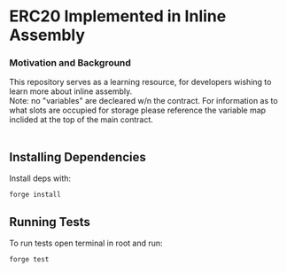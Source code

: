 <h1>ERC20 Implemented in Inline Assembly</h1>

<h3>Motivation and Background</h3>
This repository serves as a learning resource, for developers wishing to learn more about inline assembly.

<br>
Note: no "variables" are decleared w/n the contract. For information as to what slots are occupied for storage please reference the variable map inclided at the top of the main contract.
<br></br>

<h2>Installing Dependencies</h2>
Install deps with:

```
forge install
```


<h2>Running Tests</h2>
To run tests open terminal in root and run:

```
forge test
```